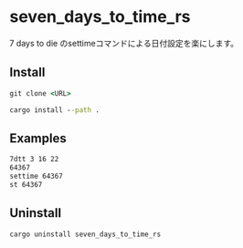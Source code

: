 # seven_days_to_time_rs


7 days to die のsettimeコマンドによる日付設定を楽にします。

## Install

```cmd
git clone <URL>
```

```cmd
cargo install --path .
```

## Examples

```cmd
7dtt 3 16 22
64367
settime 64367
st 64367
```

## Uninstall

```cmd
cargo uninstall seven_days_to_time_rs
```
